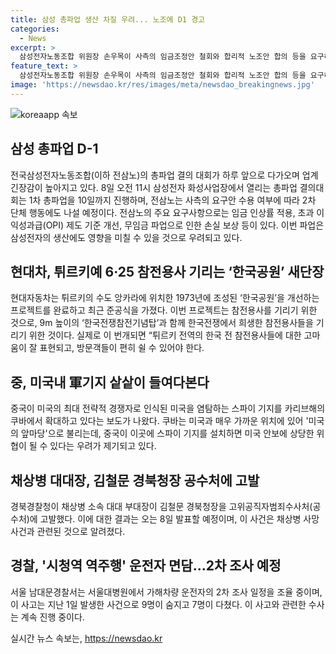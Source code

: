 ```yaml
---
title: 삼성 총파업 생산 차질 우려... 노조에 D1 경고
categories:
  - News
excerpt: >
  삼성전자노동조합 위원장 손우목이 사측의 임금조정안 철회와 합리적 노조안 합의 등을 요구하는 기자회견을 열었다. 더불어, 전삼노가 총파업을 결의하고 삼성전자의 생산에 영향을 줄 우려가 높아지고 있다. 또한, 국민의힘 선거관리위원회의 발언과 현대차의 ‘한국공원’ 새단장, 중국의 미국내 스파이 기지 의심, 경북경찰청의 사건 공소처에 대한 경북청장 고발, 시청역 역주행 사고 운전자 면담 등이 주목받는다.
feature_text: >
  삼성전자노동조합 위원장 손우목이 사측의 임금조정안 철회와 합리적 노조안 합의 등을 요구하는 기자회견을 열었다. 더불어, 전삼노가 총파업을 결의하고 삼성전자의 생산에 영향을 줄 우려가 높아지고 있다. 또한, 국민의힘 선거관리위원회의 발언과 현대차의 ‘한국공원’ 새단장, 중국의 미국내 스파이 기지 의심, 경북경찰청의 사건 공소처에 대한 경북청장 고발, 시청역 역주행 사고 운전자 면담 등이 주목받는다.
image: 'https://newsdao.kr/res/images/meta/newsdao_breakingnews.jpg'
---
```


<p><img src="https://newsdao.kr/res/images/meta/newsdao_breakingnews.jpg" alt="koreaapp 속보" /></p>

<h2 data-ke-size="size26">삼성 총파업 D-1</h2>

<p data-ke-size="size16">전국삼성전자노동조합(이하 전삼노)의 총파업 결의 대회가 하루 앞으로 다가오며 업계 긴장감이 높아지고 있다. 8일 오전 11시 삼성전자 화성사업장에서 열리는 총파업 결의대회는 1차 총파업을 10일까지 진행하며, 전삼노는 사측의 요구안 수용 여부에 따라 2차 단체 행동에도 나설 예정이다. 전삼노의 주요 요구사항으로는 임금 인상률 적용, 초과 이익성과급(OPI) 제도 기준 개선, 무임금 파업으로 인한 손실 보상 등이 있다. 이번 파업은 삼성전자의 생산에도 영향을 미칠 수 있을 것으로 우려되고 있다.</p>

<h2 data-ke-size="size26">현대차, 튀르키예 6·25 참전용사 기리는 ‘한국공원’ 새단장</h2>

<p data-ke-size="size16">현대자동차는 튀르키의 수도 앙카라에 위치한 1973년에 조성된 ‘한국공원’을 개선하는 프로젝트를 완료하고 최근 준공식을 가졌다. 이번 프로젝트는 참전용사를 기리기 위한 것으로, 9m 높이의 ‘한국전쟁참전기념탑’과 함께 한국전쟁에서 희생한 참전용사들을 기리기 위한 것이다. 실제로 이 번개되면 “튀르키 전역의 한국 전 참전용사들에 대한 고마움이 잘 표현되고, 방문객들이 편히 쉴 수 있어야 한다. </p>

<h2 data-ke-size="size26">중, 미국내 軍기지 샅샅이 들여다본다</h2>

<p data-ke-size="size16">중국이 미국의 최대 전략적 경쟁자로 인식된 미국을 염탐하는 스파이 기지를 카리브해의 쿠바에서 확대하고 있다는 보도가 나왔다. 쿠바는 미국과 매우 가까운 위치에 있어 '미국의 앞마당'으로 불리는데, 중국이 이곳에 스파이 기지를 설치하면 미국 안보에 상당한 위협이 될 수 있다는 우려가 제기되고 있다.</p>

<h2 data-ke-size="size26">채상병 대대장, 김철문 경북청장 공수처에 고발</h2>

<p data-ke-size="size16">경북경찰청이 채상병 소속 대대 부대장이 김철문 경북청장을 고위공직자범죄수사처(공수처)에 고발했다. 이에 대한 결과는 오는 8일 발표할 예정이며, 이 사건은 채상병 사망 사건과 관련된 것으로 알려졌다. </p>

<h2 data-ke-size="size26">경찰, '시청역 역주행' 운전자 면담...2차 조사 예정</h2>

<p data-ke-size="size16">서울 남대문경찰서는 서울대병원에서 가해차량 운전자의 2차 조사 일정을 조율 중이며, 이 사고는 지난 1일 발생한 사건으로 9명이 숨지고 7명이 다쳤다. 이 사고와 관련한 수사는 계속 진행 중이다.</p>
실시간 뉴스 속보는, <a href="https://newsdao.kr" rel="dofollow">https://newsdao.kr</a>


